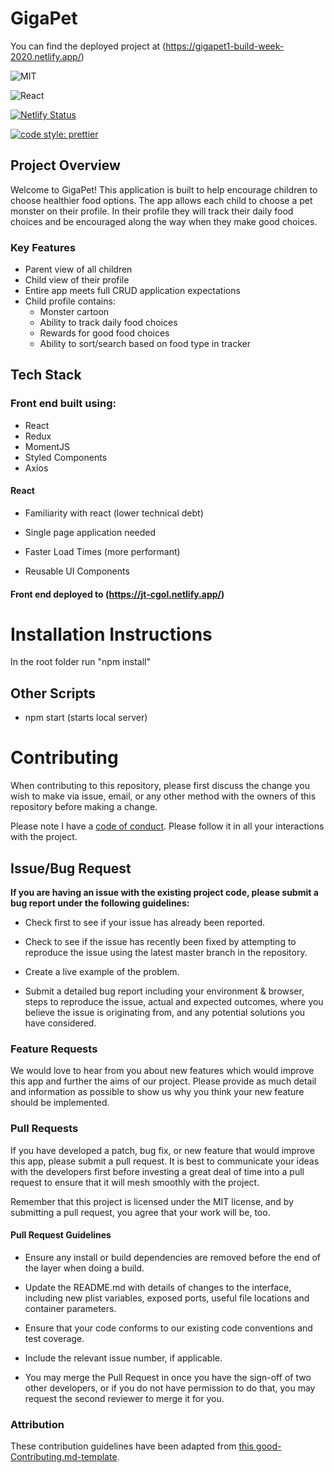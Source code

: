 # GigaPet

You can find the deployed project at (https://gigapet1-build-week-2020.netlify.app/)

![MIT](https://img.shields.io/packagist/l/doctrine/orm.svg)

![React](https://img.shields.io/badge/react-v16.7.0--alpha.2-blue.svg)

[![Netlify Status](https://api.netlify.com/api/v1/badges/9d4f24f2-3183-43f5-9466-4b5574262d91/deploy-status)](https://app.netlify.com/sites/gigapet1-build-week-2020/deploys)

[![code style: prettier](https://img.shields.io/badge/code_style-prettier-ff69b4.svg?style=flat-square)](https://github.com/prettier/prettier)

## Project Overview

Welcome to GigaPet! This application is built to help encourage children to choose healthier food options. The app allows each child to choose a pet monster on their profile. In their profile they will track their daily food choices and be encouraged along the way when they make good choices.

### Key Features
* Parent view of all children
* Child view of their profile
* Entire app meets full CRUD application expectations
* Child profile contains:
    * Monster cartoon
    * Ability to track daily food choices
    * Rewards for good food choices
    * Ability to sort/search based on food type in tracker
    
## Tech Stack
### Front end built using:

-   React
-   Redux
-   MomentJS
-   Styled Components
-   Axios

#### React

-   Familiarity with react (lower technical debt)

-   Single page application needed

-   Faster Load Times (more performant)

-   Reusable UI Components

#### Front end deployed to (https://jt-cgol.netlify.app/)

# Installation Instructions

In the root folder run "npm install"

## Other Scripts

-   npm start (starts local server)

# Contributing

When contributing to this repository, please first discuss the change you wish to make via issue, email, or any other method with the owners of this repository before making a change.

Please note I have a [code of conduct](./CODE_OF_CONDUCT.md). Please follow it in all your interactions with the project.

## Issue/Bug Request

**If you are having an issue with the existing project code, please submit a bug report under the following guidelines:**

-   Check first to see if your issue has already been reported.

-   Check to see if the issue has recently been fixed by attempting to reproduce the issue using the latest master branch in the repository.

-   Create a live example of the problem.

-   Submit a detailed bug report including your environment & browser, steps to reproduce the issue, actual and expected outcomes, where you believe the issue is originating from, and any potential solutions you have considered.

### Feature Requests

We would love to hear from you about new features which would improve this app and further the aims of our project. Please provide as much detail and information as possible to show us why you think your new feature should be implemented.

### Pull Requests

If you have developed a patch, bug fix, or new feature that would improve this app, please submit a pull request. It is best to communicate your ideas with the developers first before investing a great deal of time into a pull request to ensure that it will mesh smoothly with the project.

Remember that this project is licensed under the MIT license, and by submitting a pull request, you agree that your work will be, too.

#### Pull Request Guidelines

-   Ensure any install or build dependencies are removed before the end of the layer when doing a build.

-   Update the README.md with details of changes to the interface, including new plist variables, exposed ports, useful file locations and container parameters.

-   Ensure that your code conforms to our existing code conventions and test coverage.

-   Include the relevant issue number, if applicable.

-   You may merge the Pull Request in once you have the sign-off of two other developers, or if you do not have permission to do that, you may request the second reviewer to merge it for you.

### Attribution

These contribution guidelines have been adapted from [this good-Contributing.md-template](https://gist.github.com/PurpleBooth/b24679402957c63ec426).
